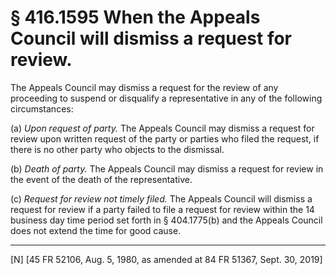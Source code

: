 # § 416.1595   When the Appeals Council will dismiss a request for review.

The Appeals Council may dismiss a request for the review of any proceeding to suspend or disqualify a representative in any of the following circumstances:


(a) *Upon request of party.* The Appeals Council may dismiss a request for review upon written request of the party or parties who filed the request, if there is no other party who objects to the dismissal.


(b) *Death of party.* The Appeals Council may dismiss a request for review in the event of the death of the representative.


(c) *Request for review not timely filed.* The Appeals Council will dismiss a request for review if a party failed to file a request for review within the 14 business day time period set forth in § 404.1775(b) and the Appeals Council does not extend the time for good cause.



---

[N] [45 FR 52106, Aug. 5, 1980, as amended at 84 FR 51367, Sept. 30, 2019]






